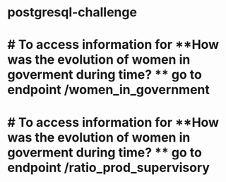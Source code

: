 # postgresql-challenge
# # To access information for **How was the evolution of women in goverment during time? ** go to endpoint /women_in_government
# # To access information for **How was the evolution of women in goverment during time? ** go to endpoint /ratio_prod_supervisory
